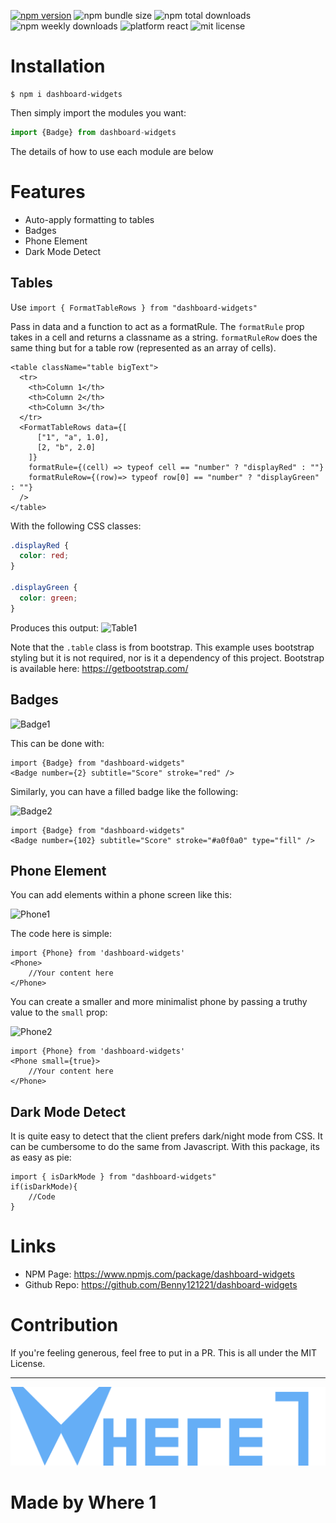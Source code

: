 [![npm version](https://badge.fury.io/js/dashboard-widgets.svg)](https://badge.fury.io/js/dashboard-widgets)
![npm bundle size](https://img.shields.io/bundlephobia/min/dashboard-widgets)
![npm total downloads](https://img.shields.io/npm/dt/dashboard-widgets)
![npm weekly downloads](https://img.shields.io/npm/dw/dashboard-widgets)
![platform react](https://img.shields.io/badge/platform-react-blue)
![mit license](https://img.shields.io/npm/l/dashboard-widgets)


# Installation
```
$ npm i dashboard-widgets
```

Then simply import the modules you want:

```ts
import {Badge} from dashboard-widgets
```

The details of how to use each module are below

# Features
- Auto-apply formatting to tables
- Badges
- Phone Element
- Dark Mode Detect

## Tables

Use `import { FormatTableRows } from "dashboard-widgets"`

Pass in data and a function to act as a formatRule. The `formatRule` prop takes in a cell and returns a classname as a string. `formatRuleRow` does the same thing but for a table row (represented as an array of cells).

```tsx
<table className="table bigText">
  <tr>
    <th>Column 1</th>
    <th>Column 2</th>
    <th>Column 3</th>
  </tr>
  <FormatTableRows data={[
      ["1", "a", 1.0],
      [2, "b", 2.0]
    ]}
    formatRule={(cell) => typeof cell == "number" ? "displayRed" : ""}
    formatRuleRow={(row)=> typeof row[0] == "number" ? "displayGreen" : ""}
  />
</table>
```

With the following CSS classes:

```css
.displayRed {
  color: red;
}

.displayGreen {
  color: green;
}
```

Produces this output:
<img src="https://i.imgur.com/gXmmRH0.png" alt="Table1">

Note that the `.table` class is from bootstrap. This example uses bootstrap styling but it is not required, nor is it a dependency of this project. Bootstrap is available here: https://getbootstrap.com/

## Badges
<img src="https://i.imgur.com/hqXI6Yb.png" alt="Badge1" width="200" height="200">


This can be done with:
```tsx
import {Badge} from "dashboard-widgets"
<Badge number={2} subtitle="Score" stroke="red" />
```
Similarly, you can have a filled badge like the following:

<img src="https://i.imgur.com/SXSSkyp.png" alt="Badge2" width="200" height="220">

```tsx
import {Badge} from "dashboard-widgets"
<Badge number={102} subtitle="Score" stroke="#a0f0a0" type="fill" />
```
## Phone Element

You can add elements within a phone screen like this:

<img src="https://i.imgur.com/cWaZ2X4.png" alt="Phone1">

The code here is simple:
```tsx
import {Phone} from 'dashboard-widgets'
<Phone>
	//Your content here
</Phone>
```
You can create a smaller and more minimalist phone by passing a truthy value to the `small` prop:

<img src="https://i.imgur.com/5tNaTeh.png" alt="Phone2">

```tsx
import {Phone} from 'dashboard-widgets'
<Phone small={true}>
    //Your content here
</Phone>
```

## Dark Mode Detect

It is quite easy to detect that the client prefers dark/night mode from CSS. It can be cumbersome to do the same from Javascript. With this package, its as easy as pie:
```tsx
import { isDarkMode } from "dashboard-widgets"
if(isDarkMode){
	//Code
}
```
# Links
- NPM Page: https://www.npmjs.com/package/dashboard-widgets
- Github Repo: https://github.com/Benny121221/dashboard-widgets


# Contribution
If you're feeling generous, feel free to put in a PR. This is all under the MIT License.

---
![Logo](https://raw.githubusercontent.com/Benny121221/images/master/logo_full.png)

# Made by Where 1
